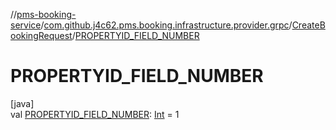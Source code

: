 //[pms-booking-service](../../../index.md)/[com.github.j4c62.pms.booking.infrastructure.provider.grpc](../index.md)/[CreateBookingRequest](index.md)/[PROPERTYID_FIELD_NUMBER](-p-r-o-p-e-r-t-y-i-d_-f-i-e-l-d_-n-u-m-b-e-r.md)

# PROPERTYID_FIELD_NUMBER

[java]\
val [PROPERTYID_FIELD_NUMBER](-p-r-o-p-e-r-t-y-i-d_-f-i-e-l-d_-n-u-m-b-e-r.md): [Int](https://kotlinlang.org/api/core/kotlin-stdlib/kotlin/-int/index.html) =
1